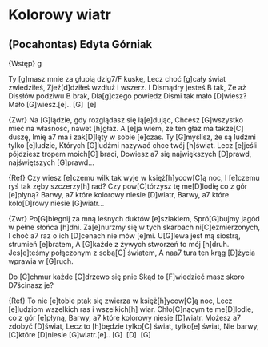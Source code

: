 # Kolorowy wiatr
## (Pocahontas) Edyta Górniak


{Wstęp}
g 

Ty [g]masz mnie za głupią dzig7/F kuskę,
Lecz choć [g]cały świat zwiedziłeś,
Zjeź[d]dziłeś wzdłuż i wszerz.
I Dismądry jesteś B tak,
Że aż Dissłów podziwu B brak,
Dla[g]czego powiedz Dismi tak mało [D]wiesz?
Mało [G]wiesz.[e].. [G]  [e]  

{Zwr}
Na [G]lądzie, gdy rozglądasz się lą[e]dując,
Chcesz [G]wszystko mieć na własność, nawet [h]głaz.
A [e]ja wiem, że ten głaz ma także[C] duszę,
Imię a7 ma i zak[D]lęty w sobie [e]czas.
Ty [G]myślisz, że są ludźmi tylko [e]ludzie,
Których [G]ludźmi nazywać chce twój [h]świat.
Lecz [e]jeśli pójdziesz tropem moich[C] braci,
Dowiesz a7 się największych [D]prawd, najświętszych [G]prawd...

{Ref}
Czy wiesz [e]czemu wilk tak wyje w księż[h]ycow[C]ą noc,
I [e]czemu ryś tak zęby szczerzy[h] rad?
Czy pow[C]tórzysz tę me[D]lodię co z gór [e]płyną?
Barwy, a7 które kolorowy niesie [D]wiatr,
Barwy, a7 które kolo[D]rowy niesie [G]wiatr...

{Zwr}
Po[G]biegnij za mną leśnych duktów [e]szlakiem,
Spró[G]bujmy jagód w pełne słońca [h]dni.
Za[e]nurzmy się w tych skarbach ni[C]ezmierzonych,
I choć a7 raz o ich [D]cenach nie mów [e]mi.
U[G]lewa jest mą siostrą, strumień [e]bratem,
A [G]każde z żywych stworzeń to mój [h]druh.
Jes[e]teśmy połączonym z sobą[C] światem,
A naa7 tura ten krąg [D]życia wprawia w [G]ruch.

Do [C]chmur każde [G]drzewo się pnie
Skąd to [F]wiedzieć masz skoro D7ścinasz je?

{Ref}
To nie [e]tobie ptak się zwierza w księż[h]ycow[C]ą noc,
Lecz [e]ludziom wszelkich ras i wszelkich[h] wiar.
Chło[C]nącym te me[D]lodie, co z gór [e]płyną,
Barwy, a7 które kolorowy niesie [D]wiatr.
Możesz a7 zdobyć [D]świat,
Lecz to [h]będzie tylko[C] świat, tylko[e] świat,
Nie barwy, [C]które [D]niesie [G]wiatr.[e].. [G]  [D]  [G] 





